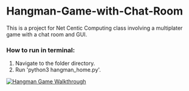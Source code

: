 # Hangman-Game-with-Chat-Room
This is a project for Net Centic Computing class  involving a multiplater game with a chat room and GUI.

### How to run in terminal:
1. Navigate to the folder directory.
2. Run 'python3 hangman_home.py'.

[![Hangman Game Walkthrough](https://img.youtube.com/vi/T-D1KVIuvjA/0.jpg)](http://www.youtube.com/watch?v=T-D1KVIuvjA)
